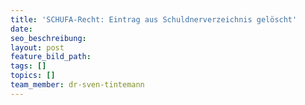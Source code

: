 ```yaml
---
title: 'SCHUFA-Recht: Eintrag aus Schuldnerverzeichnis gelöscht'
date:
seo_beschreibung:
layout: post
feature_bild_path:
tags: []
topics: []
team_member: dr-sven-tintemann
---
```

